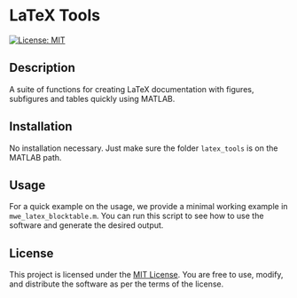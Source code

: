 # LaTeX Tools

[![License: MIT](https://img.shields.io/badge/License-MIT-yellow.svg)](https://opensource.org/licenses/MIT)

## Description

A suite of functions for creating LaTeX documentation with figures, subfigures and tables quickly using MATLAB.

## Installation

No installation necessary. Just make sure the folder `latex_tools` is on the MATLAB path.

## Usage

For a quick example on the usage, we provide a minimal working example in `mwe_latex_blocktable.m`. You can run this script to see how to use the software and generate the desired output.


## License

This project is licensed under the [MIT License](https://opensource.org/licenses/MIT). You are free to use, modify, and distribute the software as per the terms of the license.


